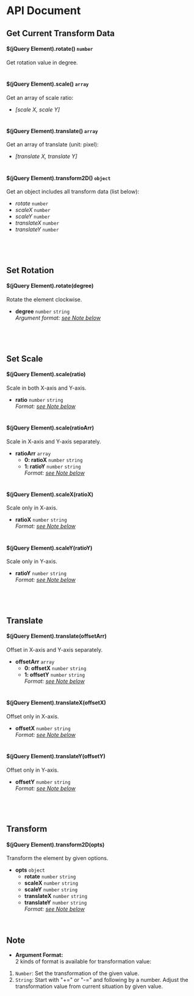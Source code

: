 
# API Document

## Get Current Transform Data
#### $(jQuery Element).rotate() ```number```
Get rotation value in degree.
<h1></h1>

#### $(jQuery Element).scale() ```array```
Get an array of scale ratio:  
- *[scale X, scale Y]*
<h1></h1>

#### $(jQuery Element).translate() ```array```
Get an array of translate (unit: pixel):   
- *[translate X, translate Y]*
<h1></h1>

#### $(jQuery Element).transform2D() ```object```
Get an object includes all transform data (list below):
  + *rotate* ```number```
  + *scaleX* ```number```
  + *scaleY* ```number```
  + *translateX* ```number```
  + *translateY* ```number```
<h1></h1>

<div><br></div>

## Set Rotation
#### $(jQuery Element).rotate(degree)
Rotate the element clockwise.  

- **degree** ```number``` ```string```  
  *Argument format: [see Note below][note]*

<h1></h1>

<div><br></div>

## Set Scale
#### $(jQuery Element).scale(ratio)
Scale in both X-axis and Y-axis.

- **ratio** ```number``` ```string```  
  *Format: [see Note below][note]*

<h1></h1>

#### $(jQuery Element).scale(ratioArr)
Scale in X-axis and Y-axis separately.

- **ratioArr** ```array```  
  + **0: ratioX** ```number``` ```string```  
  + **1: ratioY** ```number``` ```string```  
  *Format: [see Note below][note]*

<h1></h1>

#### $(jQuery Element).scaleX(ratioX)
Scale only in X-axis.

- **ratioX** ```number``` ```string```  
  *Format: [see Note below][note]*

<h1></h1>

#### $(jQuery Element).scaleY(ratioY)
Scale only in Y-axis.

- **ratioY** ```number``` ```string```  
  *Format: [see Note below][note]*

<h1></h1>

<div><br></div>

## Translate
#### $(jQuery Element).translate(offsetArr)
Offset in X-axis and Y-axis separately.

- **offsetArr** ```array```  
  + **0: offsetX** ```number``` ```string```  
  + **1: offsetY** ```number``` ```string```  
  *Format: [see Note below][note]*

<h1></h1>

#### $(jQuery Element).translateX(offsetX)
Offset only in X-axis.

- **offsetX** ```number``` ```string```  
  *Format: [see Note below][note]*

<h1></h1>

#### $(jQuery Element).translateY(offsetY)
Offset only in Y-axis.

- **offsetY** ```number``` ```string```  
  *Format: [see Note below][note]*

<h1></h1>

<div><br></div>

## Transform
#### $(jQuery Element).transform2D(opts)
Transform the element by given options.
 
- **opts** ```object```  
  + **rotate** ```number``` ```string```  
  + **scaleX** ```number``` ```string```  
  + **scaleY** ```number``` ```string```  
  + **translateX** ```number``` ```string```  
  + **translateY** ```number``` ```string```  
    *Format: [see Note below][note]*

<div><br></div>

## Note
- **Argument Format:**  
2 kinds of format is available for transformation value:  
 1. ```Number```: Set the transformation of the given value.  
 2. ```String```: Start with "+=" or "-=" and following by a number. Adjust the transformation value from current situation by given value.

[note]: #note
